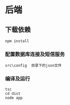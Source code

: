 # 后端

## 下载依赖
```
npm install
```
### 配置数据库连接及短信服务
```
src\config  目录下的json文件
```
### 编译及运行
```
tsc
cd dist
node app
```
